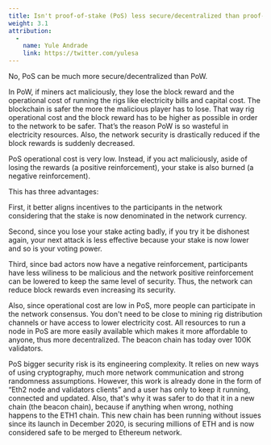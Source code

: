```yaml
---
title: Isn't proof-of-stake (PoS) less secure/decentralized than proof-of-work (PoW)?
weight: 3.1
attribution:
  -
    name: Yule Andrade
    link: https://twitter.com/yulesa
---
```


No, PoS can be much more secure/decentralized than PoW.

In PoW, if miners act maliciously, they lose the block reward and the operational cost of running the rigs like electricity bills and capital cost. The blockchain is safer the more the malicious player has to lose. That way rig operational cost and the block reward has to be higher as possible in order to the network to be safer. That’s the reason PoW is so wasteful in electricity resources. Also, the network security is drastically reduced if the block rewards is suddenly decreased.

PoS operational cost is very low. Instead, if you act maliciously, aside of losing the rewards (a positive reinforcement), your stake is also burned (a negative reinforcement).

This has three advantages:

First, it better aligns incentives to the participants in the network considering that the stake is now denominated in the network currency.

Second, since you lose your stake acting badly, if you try it be dishonest again, your next attack is less effective because your stake is now lower and so is your voting power.

Third, since bad actors now have a negative reinforcement, participants have less wiliness to be malicious and the network positive reinforcement can be lowered to keep the same level of security. Thus, the network can reduce block rewards even increasing its security.

Also, since operational cost are low in PoS, more people can participate in the network consensus. You don't need to be close to mining rig distribution channels or have access to lower electricity cost. All resources to run a node in PoS are more easily available which makes it more affordable to anyone, thus more decentralized. The beacon chain has today over 100K validators.

PoS bigger security risk is its engineering complexity. It relies on new ways of using cryptography, much more network communication and strong randomness assumptions. However, this work is already done in the form of “Eth2 node and validators clients” and a user has only to keep it running, connected and updated. Also, that's why it was safer to do that it in a new chain (the beacon chain), because if anything when wrong, nothing happens to the ETH1 chain. This new chain has been running without issues since its launch in December 2020, is securing millions of ETH and is now considered safe to be merged to Ethereum network.
